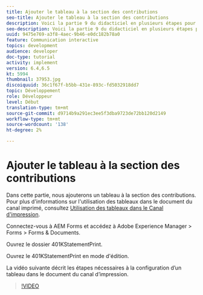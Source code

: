 ```yaml
---
title: Ajouter le tableau à la section des contributions
seo-title: Ajouter le tableau à la section des contributions
description: Voici la partie 9 du didacticiel en plusieurs étapes pour créer votre premier document de communication interactif.Dans cette partie, nous allons ajouter un tableau à la section des contributions.
seo-description: Voici la partie 9 du didacticiel en plusieurs étapes pour créer votre premier document de communication interactif.Dans cette partie, nous allons ajouter un tableau à la section des contributions.
uuid: 9475e769-a3f8-4aec-9b46-e0dc182b78a0
feature: Communication interactive
topics: development
audience: developer
doc-type: tutorial
activity: implement
version: 6.4,6.5
kt: 5994
thumbnail: 37953.jpg
discoiquuid: 36c1f67f-b5bb-431e-893c-fd5032918dd7
topic: Développement
role: Développeur
level: Début
translation-type: tm+mt
source-git-commit: d9714b9a291ec3ee5f3dba9723de72bb120d2149
workflow-type: tm+mt
source-wordcount: '138'
ht-degree: 2%

---
```



# Ajouter le tableau à la section des contributions

Dans cette partie, nous ajouterons un tableau à la section des contributions.
Pour plus d&#39;informations sur l&#39;utilisation des tableaux dans le document du canal imprimé, consultez [Utilisation des tableaux dans le Canal d&#39;impression](/help/forms/interactive-communications/table-in-print-channel-documents-video-use.md).

Connectez-vous à AEM Forms et accédez à Adobe Experience Manager > Forms > Forms &amp; Documents.

Ouvrez le dossier 401KStatementPrint.

Ouvrez le 401KStatementPrint en mode d&#39;édition.

La vidéo suivante décrit les étapes nécessaires à la configuration d’un tableau dans le document du canal d’impression.

>[!VIDEO](https://video.tv.adobe.com/v/22387t1?quality=9&learn=on)


